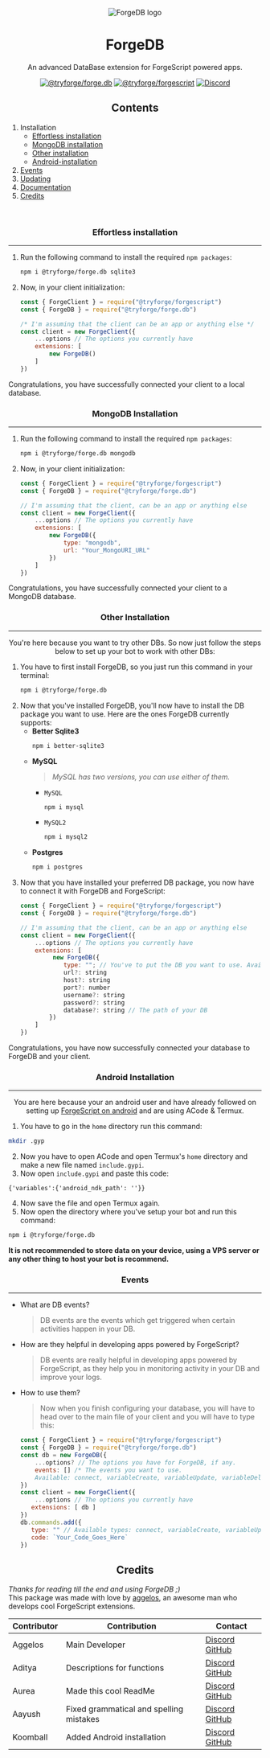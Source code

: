 <p align="center"><img src="https://cdn.discordapp.com/emojis/1185683362334134362.png?size=1024" alt="ForgeDB logo"></p>
<h1 align="center">ForgeDB</h1><p align="center">An advanced DataBase extension for ForgeScript powered apps.</p>

<p align="center">
<a href="https://github.com/tryforge/ForgeDB/"><img src="https://img.shields.io/github/package-json/v/tryforge/ForgeDB/main?label=@tryforge/forge.db&color=5c16d4" alt="@tryforge/forge.db"></a>
<a href="https://github.com/tryforge/ForgeScript/"><img src="https://img.shields.io/github/package-json/v/tryforge/ForgeScript/main?label=@tryforge/forgescript&color=5c16d4" alt="@tryforge/forgescript"></a>
<a href="https://discord.gg/hcJgjzPvqb"><img src="https://img.shields.io/discord/739934735387721768?logo=discord" alt="Discord"></a>
</p>
<h2 align="center">Contents</h2>

1. Installation
   - [Effortless installation](#effortless-installation)
   - [MongoDB installation](#mongodb-installation)
   - [Other installation](#other-installation)
   - [Android-installation](#android-installation)
3. [Events](#events)
4. [Updating](https://github.com/tryforge/ForgeDB/blob/main/guides/how-to-update.md)
5. [Documentation](https://docs.botforge.org/p/ForgeDB/)
6. [Credits](#credits)
<br>

<h3 align="center">Effortless installation</h3><hr>

1. Run the following command to install the required `npm packages`:
   ```bash
   npm i @tryforge/forge.db sqlite3
   ```
2. Now, in your client initialization:
   ```js
   const { ForgeClient } = require("@tryforge/forgescript")
   const { ForgeDB } = require("@tryforge/forge.db")
   
   /* I'm assuming that the client can be an app or anything else */
   const client = new ForgeClient({
       ...options // The options you currently have
       extensions: [
           new ForgeDB()
       ]
   })
   ```
Congratulations, you have successfully connected your client to a local database.

<h3 align="center">MongoDB Installation</h3><hr>

1. Run the following command to install the required `npm packages`:
   ```bash
   npm i @tryforge/forge.db mongodb
   ```
2. Now, in your client initialization:
   ```js
   const { ForgeClient } = require("@tryforge/forgescript")
   const { ForgeDB } = require("@tryforge/forge.db")
   
   // I'm assuming that the client, can be an app or anything else
   const client = new ForgeClient({
       ...options // The options you currently have
       extensions: [
           new ForgeDB({
               type: "mongodb",
               url: "Your_MongoURI_URL"
           })
       ]
   })
   ```
Congratulations, you have successfully connected your client to a MongoDB database.

<h3 align="center">Other Installation</h3><hr>
<p align="center">You're here because you want to try other DBs. So now just follow the steps below to set up your bot to work with other DBs:</p>

1. You have to first install ForgeDB, so you just run this command in your terminal:
   ```bash
   npm i @tryforge/forge.db
   ```
2. Now that you've installed ForgeDB, you'll now have to install the DB package you want to use. Here are the ones ForgeDB currently supports:
   - **Better Sqlite3**
     ```bash
     npm i better-sqlite3
     ```
   - **MySQL**
     > *MySQL has two versions, you can use either of them.*
     - `MySQL`
       ```bash
       npm i mysql
       ```
     - `MySQL2`
       ```bash
       npm i mysql2
       ```
    - **Postgres**
      ```bash
      npm i postgres
      ```
3. Now that you have installed your preferred DB package, you now have to connect it with ForgeDB and ForgeScript:
   ```js
   const { ForgeClient } = require("@tryforge/forgescript")
   const { ForgeDB } = require("@tryforge/forge.db")
   
   // I'm assuming that the client, can be an app or anything else
   const client = new ForgeClient({
       ...options // The options you currently have
       extensions: [
            new ForgeDB({
               type: ""; // You've to put the DB you want to use. Available: mysql, postgres, better-sqlite3, sqlite, mongodb
               url?: string
               host?: string
               port?: number
               username?: string
               password?: string
               database?: string // The path of your DB
           })
       ]
   })
   ```

Congratulations, you have now successfully connected your database to ForgeDB and your client.

<h3 align="center">Android Installation</h3><hr>
<p align="center">You are here because your an android user and have already followed on setting up <a href="https://docs.botforge.org/p/ForgeDB/#docs-22-host-your-bot-on-android">ForgeScript on android</a> and are using ACode & Termux.</p>

1. You have to go in the `home` directory run this command:
  ```bash
  mkdir .gyp
  ```
2. Now you have to open ACode and open Termux's `home` directory and make a new file named `include.gypi`.
3. Now open `include.gypi` and paste this code:
  ```gypi
  {'variables':{'android_ndk_path': ''}}
  ```
4. Now save the file and open Termux again.
5. Now open the directory where you've setup your bot and run this command:
  ```bash
  npm i @tryforge/forge.db
  ```
<strong>It is not recommended to store data on your device, using a VPS server or any other thing to host your bot is recommend.</strong>

<h3 align="center">Events</h3><hr>

- What are DB events?
  > DB events are the events which get triggered when certain activities happen in your DB.
- How are they helpful in developing apps powered by ForgeScript?
  > DB events are really helpful in developing apps powered by ForgeScript, as they help you in monitoring activity in your DB and improve your logs.
- How to use them?
  > Now when you finish configuring your database, you will have to head over to the main file of your client and you will have to type this:

  ```js
  const { ForgeClient } = require("@tryforge/forgescript")
  const { ForgeDB } = require("@tryforge/forge.db")
  const db = new ForgeDB({
      ...options? // The options you have for ForgeDB, if any.
      events: [] /* The events you want to use. 
      Available: connect, variableCreate, variableUpdate, variableDelete */
  })
  const client = new ForgeClient({
      ...options // The options you currently have
     extensions: [ db ]
  })
  db.commands.add({
     type: "" // Available types: connect, variableCreate, variableUpdate, variableDelete
     code: `Your_Code_Goes_Here`
  })
  ```

<h2 align="center">Credits</h2>

*Thanks for reading till the end and using ForgeDB ;)* <br>
This package was made with love by [aggelos](https://discord.com/users/637648484979441706), an awesome man who develops cool ForgeScript extensions.

Contributor | Contribution | Contact
-|-|-
Aggelos|Main Developer|[Discord](https://discord.com/users/637648484979441706) [GitHub](https://github.com/aggelos-007)
Aditya|Descriptions for functions|[Discord](https://discord.com/users/903681538842054686) [GitHub](https://github.com/clyders)
Aurea|Made this cool ReadMe|[Discord](https://discord.com/users/976413539076026388) [GitHub](https://github.com/aurea6)
Aayush|Fixed grammatical and spelling mistakes|[Discord](https://discord.com/users/1077766221929402378) [GitHub](https://github.com/aayush117)
Koomball|Added Android installation|[Discord](https://discord.com/users/1095378481237475409) [GitHub](https://github.com/koomball)
